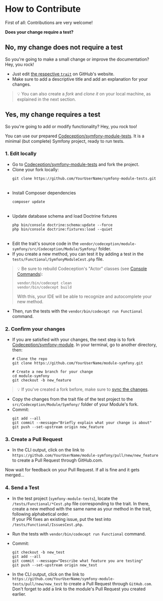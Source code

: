 # How to Contribute

First of all: Contributions are very welcome!

**Does your change require a test?**

## No, my change does not require a test
So you're going to make a small change or improve the documentation? Hey, you rock!

- Just edit [the respective `trait`](https://github.com/Codeception/module-symfony/tree/main/src/Codeception/Module/Symfony) on GitHub's website.
- Make sure to add a descriptive title and add an explanation for your changes.

> :bulb: You can also create a *fork* and *clone it* on your local machine, as explained in the next section.

## Yes, my change requires a test

So you're going to add or modify functionality? Hey, you rock too!

You can use our prepared [Codeception/symfony-module-tests](https://github.com/Codeception/symfony-module-tests).
It is a minimal (but complete) Symfony project, ready to run tests.

### 1. Edit locally

- Go to [Codeception/symfony-module-tests](https://github.com/Codeception/symfony-module-tests) and fork the project.
   <br/>
- Clone your fork locally:
   ```shell
   git clone https://github.com/YourUserName/symfony-module-tests.git
   ```
   <br/>
- Install Composer dependencies
   ```shell
   composer update
   ```
   <br/>
- Update database schema and load Doctrine fixtures
   ```shell
   php bin/console doctrine:schema:update --force  
   php bin/console doctrine:fixtures:load --quiet
   ```  
   <br/>
- Edit the trait's source code in the `vendor/codeception/module-symfony/src/Codeception/Module/Symfony/` folder.
   <br/>
- If you create a new method, you can test it by adding a test in the `tests/Functional/SymfonyModuleCest.php` file.
> :bulb: Be sure to rebuild Codeception's "Actor" classes (see [Console Commands](https://codeception.com/docs/reference/Commands#Build)):
> ```shell
> vendor/bin/codecept clean
> vendor/bin/codecept build
> ```
> With this, your IDE will be able to recognize and autocomplete your new method.

- Then, run the tests with the `vendor/bin/codecept run Functional` command.

### 2. Confirm your changes

- If you are satisfied with your changes, the next step is to fork [Codeception/symfony-module](https://github.com/Codeception/module-symfony).
   In your terminal, go to another directory, then:
   ```shell
   # Clone the repo
   git clone https://github.com/YourUserName/module-symfony.git

   # Create a new branch for your change
   cd module-symfony
   git checkout -b new_feature
   ```
> :bulb: If you've created a fork before, make sure to [sync the changes](https://stackoverflow.com/a/7244456).

- Copy the changes from the trait file of the test project to the `src/Codeception/Module/Symfony/` folder of your Module's fork.
   <br/>
- Commit:
   ```shell
   git add --all
   git commit --message="Briefly explain what your change is about"
   git push --set-upstream origin new_feature
   ```

### 3. Create a Pull Request

- In the CLI output, click on the link to `https://github.com/YourUserName/module-symfony/pull/new/new_feature` to create a Pull Request through GitHub.com.

Now wait for feedback on your Pull Request. If all is fine and it gets merged...

### 4. Send a Test

- In the test project (`symfony-module-tests`), locate the `/tests/Functional/*Cest.php` file corresponding to the trait. In there, create a new method with the same name as your method in the trait, following alphabetical order.  
If your PR fixes an existing issue, put the test into `/tests/Functional/IssuesCest.php`.

- Run the tests with `vendor/bin/codecept run Functional` command.

- Commit:
    ```shell
    git checkout -b new_test
    git add --all
    git commit --message="Describe what feature you are testing"
    git push --set-upstream origin new_test
    ```

- In the CLI output, click on the link to `https://github.com/YourUserName/symfony-module-tests/pull/new/new_test` to create a Pull Request through `GitHub.com`.
  Don't forget to add a link to the module's Pull Request you created earlier.
